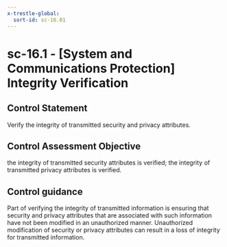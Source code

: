 ```yaml
---
x-trestle-global:
  sort-id: sc-16.01
---
```


# sc-16.1 - \[System and Communications Protection\] Integrity Verification

## Control Statement

Verify the integrity of transmitted security and privacy attributes.

## Control Assessment Objective

the integrity of transmitted security attributes is verified;
the integrity of transmitted privacy attributes is verified.

## Control guidance

Part of verifying the integrity of transmitted information is ensuring that security and privacy attributes that are associated with such information have not been modified in an unauthorized manner. Unauthorized modification of security or privacy attributes can result in a loss of integrity for transmitted information.

